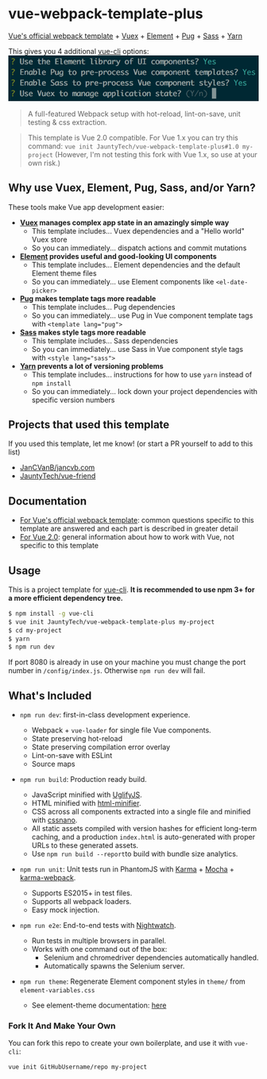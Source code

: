 # vue-webpack-template-plus

[Vue's official webpack template](https://github.com/vuejs-templates/webpack) +
[Vuex](https://vuex.vuejs.org) +
[Element](http://element.eleme.io/) +
[Pug](https://pugjs.org/) +
[Sass](http://sass-lang.com/) +
[Yarn](https://yarnpkg.com/)

This gives you 4 additional
[vue-cli](https://github.com/vuejs/vue-cli) options:
![](docs/4-new-terminal-options.png)

> A full-featured Webpack setup with hot-reload, lint-on-save, unit testing & css extraction.

> This template is Vue 2.0 compatible. For Vue 1.x you can try this command: `vue init JauntyTech/vue-webpack-template-plus#1.0 my-project` (However, I'm not testing this fork with Vue 1.x, so use at your own risk.)

## Why use Vuex, Element, Pug, Sass, and/or Yarn?

These tools make Vue app development easier:

- **[Vuex](https://vuex.vuejs.org) manages complex app state in an amazingly simple way**
  - This template includes... Vuex dependencies and a "Hello world" Vuex store
  - So you can immediately... dispatch actions and commit mutations
- **[Element](http://element.eleme.io/) provides useful and good-looking UI components**
  - This template includes... Element dependencies and the default Element theme files
  - So you can immediately... use Element components like `<el-date-picker>`
- **[Pug](https://pugjs.org/) makes template tags more readable**
  - This template includes... Pug dependencies
  - So you can immediately... use Pug in Vue component template tags with `<template lang="pug">`
- **[Sass](http://sass-lang.com/) makes style tags more readable**
  - This template includes... Sass dependencies
  - So you can immediately... use Sass in Vue component style tags with `<style lang="sass">`
- **[Yarn](https://yarnpkg.com/) prevents a lot of versioning problems**
  - This template includes... instructions for how to use `yarn` instead of `npm install`
  - So you can immediately... lock down your project dependencies with specific version numbers

## Projects that used this template

If you used this template, let me know! (or start a PR yourself to add to this list)

- [JanCVanB/jancvb.com](https://github.com/JanCVanB/jancvb.com)
- [JauntyTech/vue-friend](https://github.com/JauntyTech/vue-friend)

## Documentation

- [For Vue's official webpack template](http://vuejs-templates.github.io/webpack): common questions specific to this template are answered and each part is described in greater detail
- [For Vue 2.0](http://vuejs.org/guide/): general information about how to work with Vue, not specific to this template

## Usage

This is a project template for [vue-cli](https://github.com/vuejs/vue-cli). **It is recommended to use npm 3+ for a more efficient dependency tree.**

``` bash
$ npm install -g vue-cli
$ vue init JauntyTech/vue-webpack-template-plus my-project
$ cd my-project
$ yarn
$ npm run dev
```

If port 8080 is already in use on your machine you must change the port number in `/config/index.js`. Otherwise `npm run dev` will fail.

## What's Included

- `npm run dev`: first-in-class development experience.
  - Webpack + `vue-loader` for single file Vue components.
  - State preserving hot-reload
  - State preserving compilation error overlay
  - Lint-on-save with ESLint
  - Source maps

- `npm run build`: Production ready build.
  - JavaScript minified with [UglifyJS](https://github.com/mishoo/UglifyJS2).
  - HTML minified with [html-minifier](https://github.com/kangax/html-minifier).
  - CSS across all components extracted into a single file and minified with [cssnano](https://github.com/ben-eb/cssnano).
  - All static assets compiled with version hashes for efficient long-term caching, and a production `index.html` is auto-generated with proper URLs to these generated assets.
  - Use `npm run build --report`to build with bundle size analytics.

- `npm run unit`: Unit tests run in PhantomJS with [Karma](http://karma-runner.github.io/0.13/index.html) + [Mocha](http://mochajs.org/) + [karma-webpack](https://github.com/webpack/karma-webpack).
  - Supports ES2015+ in test files.
  - Supports all webpack loaders.
  - Easy mock injection.

- `npm run e2e`: End-to-end tests with [Nightwatch](http://nightwatchjs.org/).
  - Run tests in multiple browsers in parallel.
  - Works with one command out of the box:
    - Selenium and chromedriver dependencies automatically handled.
    - Automatically spawns the Selenium server.

- `npm run theme`: Regenerate Element component styles in `theme/` from `element-variables.css`
  - See element-theme documentation: [here](http://element.eleme.io/#/en-US/component/custom-theme)

### Fork It And Make Your Own

You can fork this repo to create your own boilerplate, and use it with `vue-cli`:

``` bash
vue init GitHubUsername/repo my-project
```

